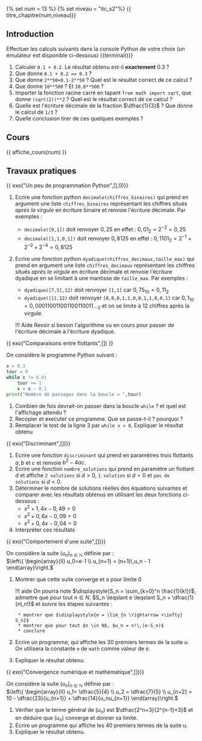 {% set num = 13 %}
{% set niveau = "itc_s2"%}
{{ titre_chapitre(num,niveau)}}


## Introduction 

Effectuer les calculs suivants dans la console Python de votre choix (un émulateur est disponible ci-dessous)
{{terminal()}}

1. Calculer `0.1 + 0.2`. Le résultat obtenu est-il **exactement** 0.3 ?
2. Que donne  `0.1 + 0.2 == 0.3` ?
3. Que donne  `2**50+0.1-2**50` ? Quel est le résultat correct de ce calcul ?
4. Que donne `10**500` ? Et `10.0**500` ?
5. Importer la fonction racine carré en tapant `from math import sqrt`, que donne `(sqrt(2))**2` ? Quel est le résultat correct de ce calcul ?
6. Quelle est l'écriture décimale de la fraction $\dfrac{1}{3}$ ? Que donne le calcul de `1/3` ?
7. Quelle conclusion tirer de ces quelques exemples ?

## Cours

{{ affiche_cours(num) }}

## Travaux pratiques


{{ exo("Un peu de programmation Python",[],0)}}

1. Ecrire une fonction python `decimale(chiffres_binaires)` qui prend en argument une liste `chiffres_binaires` représentant les chiffres situés *après la virgule* en écriture binaire et renvoie l'écriture décimale. Par exemples :

    * `decimale([0,1])` doit renvoyer $0,25$ en effet : $0,01_{2} = 2^{-2} = 0,25$
    * `decimale([1,1,0,1])` doit renvoyer $0,8125$ en effet : $0,1101_{2} = 2^{-1} + 2^{-2} + 2^{-4} = 0,8125$

2. Ecrire une fonction python `dyadique(chiffres_decimaux,taille_max)` qui prend en argument une liste `chiffres_decimaux` représentant les chiffres situés *après la virgule* en écriture décimale et renvoie l'écriture dyadique en se limitant à une mantisse de `taille_max`. Par exemples : 

    * `dyadique([7,5],12)` doit renvoyer `[1,1]` car $0,75_{10} = 0,11_{2}$
    * `dyadique([1],12)` doit renvoyer `[0,0,0,1,1,0,0,1,1,0,0,1]` car $0,1_{10} = 0,000110011001100110011..._{2}$ et on se limite à 12 chiffres après la virgule.


    !!! Aide
        Revoir si besoin l'algorithme vu en cours pour passer de l'écriture décimale à l'écriture dyadique.


{{ exo("Comparaisons entre flottants",[]) }}

On considère le programme Python suivant :
```python linenums="1"
x = 0.3
tour = 0
while x != 0.0:
    tour += 1
    x = x - 0.1
print("Nombre de passages dans la boucle = ",tour)
```

1. Combien de fois devrait-on passer dans la boucle `while` ? et quel est l'affichage attendu ?
2. Recopier et executer ce programme. Que se passe-t-il ? pourquoi ?
3. Remplacer le test de la ligne 3 par `while x > 0`. Expliquer le résultat obtenu


{{ exo("Discriminant",[])}}

1. Ecrire une fonction `discriminant` qui prend en paramètres trois flottants  $a,b$ et $c$ et renvoie $b^2-4ac$.
2. Ecrire une fonction `nombre_solutions` qui prend en paramètre un flottant $d$ et affiche `2 solutions` si $d>0$, `1 solution` si $d=0$ et `pas de solutions` si $d<0$.
3. Déterminer le nombre de solutions réelles des équations suivantes et comparer avec les résultats obtenus en utilisant les deux fonctions ci-dessous :
    * $x^2 + 1,4x - 0,49 = 0$
    * $x^2 + 0,6x - 0,09 = 0$
    * $x^2 + 0,4x - 0,04 = 0$
4. Interpréter ces résultats

{{ exo("Comportement d'une suite",[])}}

On considère la suite $(u_n)_{n \in \mathbb{N}}$ définie par :  
$\left\{ \begin{array}{ll} u_0=e-1 \\ u_{n+1} = (n+1)\,u_n - 1 \end{array}\right.$

1. Montrer que cette suite converge et a pour limite 0

    !!! aide
        On pourra note $\displaystyle{S_n = \sum_{k=0}^n \frac{1}{k!}}$, admettre que pour tout $n \in N$, $S_n \leqslant e \leqslant S_n + \dfrac{1}{n\,n!}$ et suivre les étapes suivantes :

        * montrer que $\displaystyle{e = \lim_{n \rightarrow +\infty} S_n}$
        * montrer que pour tout $n \in N$, $u_n = n!\,(e-S_n)$
        * conclure

2. Ecrire un programme, qui  affiche les $30$ premiers termes de la suite $u$. On utilisera la constante `e` de `math` comme valeur de $e$. 

2. Expliquer le résultat obtenu.

{{ exo("Convergence numérique et mathématique",[])}}

On considère la suite $(u_n)_{n \in \mathbb{N}}$ définie par :  
$\left\{ \begin{array}{ll} u_1= \dfrac{5}{4} \\ u_2 = \dfrac{7}{5} \\ u_{n+2} = 10 - \dfrac{23}{u_{n+1}} + \dfrac{14}{u_nu_{n+1}} \end{array}\right.$


1. Vérifier que le terme général de $(u_n)$ est $\dfrac{2^n+3}{2^{n-1}+3}$ et en déduire que $(u_n)$ converge et donner sa limite.
2. Ecrire un programme qui affiche les 40 premiers termes de la suite $u$.
3. Expliquer le résultat obtenu.